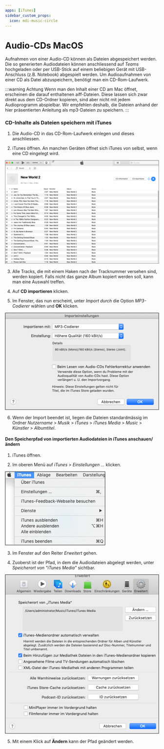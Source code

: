```yaml
---
apps: [iTunes]
sidebar_custom_props:
  icon: mdi-music-circle
---
```


# Audio-CDs MacOS



Aufnahmen von einer Audio-CD können als Dateien abgespeichert werden. Die so generierten Audiodateien können anschliessend auf _Teams_ hochgeladen oder per USB-Stick auf einem beliebigen Gerät mit USB-Anschluss (z.B. Notebook) abgespielt werden. Um Audioaufnahmen von einer CD als Datei abzuspeichern, benötigt man ein CD-Rom-Laufwerk.

:::warning Achtung
Wenn man den Inhalt einer CD am Mac öffnet, erscheinen die darauf enthaltenen aiff-Dateien. Diese lassen sich zwar direkt aus dem CD-Ordner kopieren, sind aber nicht mit jedem Audioprogramm abspielbar. Wir empfehlen deshalb, die Dateien anhand der hier präsentierten Anleitung als mp3-Dateien zu speichern. 
:::


### CD-Inhalte als Dateien speichern mit iTunes


1. Die Audio-CD in das CD-Rom-Laufwerk einlegen und dieses anschliessen.

2. iTunes öffnen. An manchen Geräten öffnet sich iTunes von selbst, wenn eine CD eingelegt wird.

![](./images/CDkopieren-mac02.png)

3. Alle Tracks, die mit einem Haken nach der Tracknummer versehen sind, werden kopiert. Falls nicht das ganze Album kopiert werden soll, kann man eine Auswahl treffen.

4. Auf __CD importieren__ klicken.

5. Im Fenster, das nun erscheint, unter _Import durch_ die Option _MP3-Codierer_ wählen und __OK__ klicken.

![](./images/CDkopieren-mac03.png)

6. Wenn der Import beendet ist, liegen die Dateien standardmässig im Ordner _Nutzername_ > _Musik_ > _iTunes_ > _iTunes Media_ > _Music_ > _Künstler_ > _Albumtitel_.

#### Den Speicherpfad von importierten Audiodateien in iTunes anschauen/ändern

1. iTunes öffnen.

2. Im oberen Menü auf _iTunes_ > _Einstellungen ..._ klicken.

![](./images/CDkopieren-mac01.png)

3. Im Fenster auf den Reiter _Erweitert_ gehen.

4. Zuoberst ist der Pfad, in dem die Audiodateien abgelegt werden, unter _Speicherort von "iTunes Media"_ sichtbar.

![](./images/CDkopieren-mac04.png)

5. Mit einem Klick auf __Ändern__ kann der Pfad geändert werden.
